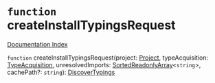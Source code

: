 # `function` createInstallTypingsRequest

[Documentation Index](../README.md)

`function` createInstallTypingsRequest(project: [Project](../class.Project/README.md), typeAcquisition: [TypeAcquisition](../interface.TypeAcquisition/README.md), unresolvedImports: [SortedReadonlyArray](../interface.SortedReadonlyArray/README.md)\<`string`>, cachePath?: `string`): [DiscoverTypings](../interface.DiscoverTypings/README.md)

